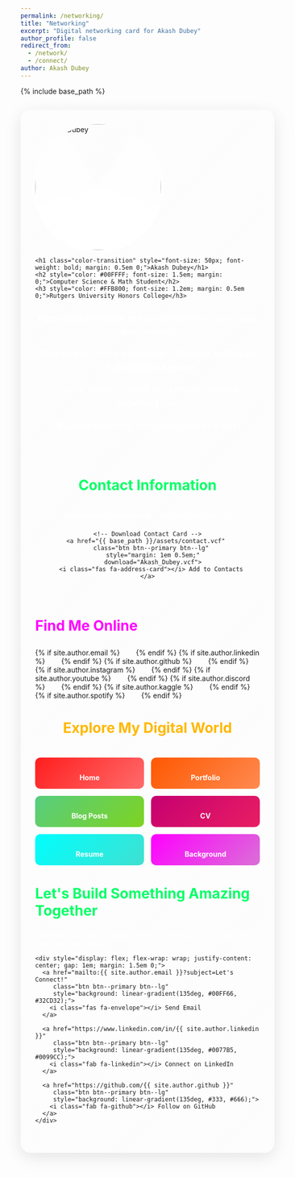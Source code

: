 ```yaml
---
permalink: /networking/
title: "Networking"
excerpt: "Digital networking card for Akash Dubey"
author_profile: false
redirect_from: 
  - /network/
  - /connect/
author: Akash Dubey
---
```


{% include base_path %}

<!-- Use the same styling as the home page -->
<style>
  @keyframes color-change {
    0% { color: #FF1E1E; }
    20% { color: #FFB800; }
    40% { color: #00FF66; }
    60% { color: #00FFFF; }
    80% { color: #FF00FF; }
    100% { color: #FF1E1E; }
  }

  .color-transition {
    animation: color-change 8s infinite;
    text-shadow: 0 0 10px rgba(255,255,255,0.3);
  }

  @keyframes rainbow-button {
    0% { background: linear-gradient(45deg, #FF1E1E, #FFB800); }
    25% { background: linear-gradient(45deg, #FFB800, #00FF66); }
    50% { background: linear-gradient(45deg, #00FF66, #00FFFF); }
    75% { background: linear-gradient(45deg, #00FFFF, #FF00FF); }
    100% { background: linear-gradient(45deg, #FF00FF, #FF1E1E); }
  }

  .btn--primary {
    animation: rainbow-button 8s infinite;
    transition: transform 0.3s ease;
    background-image: linear-gradient(45deg, #FF1E1E, #FFB800) !important;
    background-size: 200% 200% !important;
    color: white !important;
    border: none !important;
  }
  
  .rotating-light-border {
    position: relative;
    display: inline-block;
    border-radius: 50%;
    width: 250px;
    height: 250px;
    z-index: -1;
  }

  .rotating-light-border img {
    border-radius: 50%;
    width: 100%;
    height: 100%;
  }

  .rotating-light-border::before {
    content: '';
    position: absolute;
    top: -5px;
    left: -5px;
    width: 260px;
    height: 260px;
    border-radius: 50%;
    background: conic-gradient(
      from 0deg,
      rgba(255, 255, 255, 0.1),
      white,
      rgba(255, 255, 255, 0.1)
    );
    animation: rotate-light 20s ease-in infinite;
    z-index: -1;
  }

  @keyframes rotate-light {
    0% {
      transform: rotate(0deg);
    }
    100% {
      transform: rotate(360deg);
    }
  }

  /* Social icons animation */
  .fa-fw, .fab, .fas {
    transition: all 0.3s ease;
    font-size: 2em;
    margin: 0.5em;
  }

  .fa-fw:hover, .fab:hover, .fas:hover {
    transform: scale(1.2);
    color: #00FFFF;
    text-shadow: 0 0 10px rgba(0,255,255,0.5);
  }

  /* Add smooth transitions to all elements */
  * {
    transition: all 0.3s ease;
  }

  /* Remove underlines from all links */
  a {
    text-decoration: none !important;
  }

  a:hover {
    text-decoration: none !important;
  }

  .networking-card {
    background: linear-gradient(135deg, rgba(255,255,255,0.1), rgba(255,255,255,0.05));
    backdrop-filter: blur(10px);
    border-radius: 20px;
    padding: 2em;
    margin: 2em auto;
    max-width: 800px;
    box-shadow: 0 8px 32px rgba(0,0,0,0.1);
    border: 1px solid rgba(255,255,255,0.2);
  }

  .personal-statement {
    font-size: 1.2em;
    line-height: 1.6;
    text-align: center;
    margin: 1.5em 0;
    color: #fff;
    text-shadow: 0 0 5px rgba(255,255,255,0.3);
  }

  .contact-info {
    background: rgba(255,255,255,0.1);
    border-radius: 15px;
    padding: 1.5em;
    margin: 2em 0;
    text-align: center;
  }

  .site-navigation {
    display: grid;
    grid-template-columns: repeat(auto-fit, minmax(200px, 1fr));
    gap: 1em;
    margin: 2em 0;
  }

  .nav-button {
    padding: 1em;
    text-align: center;
    border-radius: 10px;
    transition: all 0.3s ease;
    text-decoration: none;
    color: white;
    font-weight: bold;
  }

  .nav-button:hover {
    transform: translateY(-5px);
    box-shadow: 0 10px 20px rgba(0,0,0,0.2);
  }

  @media (max-width: 768px) {
    .rotating-light-border {
      width: 200px;
      height: 200px;
    }
    
    .rotating-light-border::before {
      width: 210px;
      height: 210px;
    }
    
    .fa-fw, .fab, .fas {
      font-size: 1.5em;
      margin: 0.3em;
    }
    
    .site-navigation {
      grid-template-columns: 1fr;
    }
  }
</style>

<!-- Digital Business Card -->
<div class="networking-card">
  <!-- Profile Section -->
  <div class="text-center mb-4">
    <div class="rotating-light-border">
      <img src="{{ base_path }}/images/face.jpg" alt="Akash Dubey">
    </div>
    
    <h1 class="color-transition" style="font-size: 50px; font-weight: bold; margin: 0.5em 0;">Akash Dubey</h1>
    <h2 style="color: #00FFFF; font-size: 1.5em; margin: 0;">Computer Science & Math Student</h2>
    <h3 style="color: #FFB800; font-size: 1.2em; margin: 0.5em 0;">Rutgers University Honors College</h3>
  </div>

  <!-- Personal Statement -->
  <div class="personal-statement">
    <p><strong>Passionate innovator</strong> at the intersection of technology and creativity</p>
    <p><strong>10+ years</strong> of coding experience • <strong>Robotics enthusiast</strong> • <strong>Data science explorer</strong></p>
    <p>Soccer player • Cricket fan • Always learning something new</p>
    <p><em>"Building the future, one line of code at a time"</em></p>
  </div>

  <!-- Contact Information -->
  <div class="contact-info">
    <h2 style="color: #00FF66; margin-bottom: 1em; font-size: 2em;">Contact Information</h2>
    <div style="display: flex; flex-wrap: wrap; justify-content: center; align-items: center;">
      <span style="margin: 0.5em; color: #fff;">akash.dubey@rutgers.edu</span>
      <span style="margin: 0.5em; color: #fff;">Berkeley Heights, NJ</span>
    </div>
    
    <!-- Download Contact Card -->
    <a href="{{ base_path }}/assets/contact.vcf" 
       class="btn btn--primary btn--lg" 
       style="margin: 1em 0.5em;"
       download="Akash_Dubey.vcf">
      <i class="fas fa-address-card"></i> Add to Contacts
    </a>
  </div>

  <!-- Social Media Links -->
  <div class="text-center" style="margin: 2em 0;">
    <h2 style="color: #FF00FF; margin-bottom: 1em; font-size: 2em;">Find Me Online</h2>
    <div class="row" style="justify-content: center;">
      {% if site.author.email %}
        <a href="mailto:{{ site.author.email }}" title="Email"><i class="fas fa-fw fa-envelope" aria-hidden="true"></i></a>
      {% endif %}
      {% if site.author.linkedin %}
        <a href="https://www.linkedin.com/in/{{ site.author.linkedin }}" title="LinkedIn"><i class="fab fa-fw fa-linkedin" aria-hidden="true"></i></a>
      {% endif %}
      {% if site.author.github %}
        <a href="https://github.com/{{ site.author.github }}" title="GitHub"><i class="fab fa-fw fa-github" aria-hidden="true"></i></a>
      {% endif %}
      {% if site.author.instagram %}
        <a href="https://instagram.com/{{ site.author.instagram }}" title="Instagram"><i class="fab fa-fw fa-instagram" aria-hidden="true"></i></a>
      {% endif %}
      {% if site.author.youtube %}
        <a href="{{ site.author.youtube }}" title="YouTube"><i class="fab fa-fw fa-youtube" aria-hidden="true"></i></a>
      {% endif %}
      {% if site.author.discord %}
        <a href="https://discord.com/users/{{ site.author.discord }}" title="Discord"><i class="fab fa-fw fa-discord" aria-hidden="true"></i></a>
      {% endif %}
      {% if site.author.kaggle %}
        <a href="https://kaggle.com/{{ site.author.kaggle }}" title="Kaggle"><i class="fab fa-fw fa-kaggle" aria-hidden="true"></i></a>
      {% endif %}
      {% if site.author.spotify %}
        <a href="{{ site.author.spotify }}" title="Spotify"><i class="fab fa-fw fa-spotify" aria-hidden="true"></i></a>
      {% endif %}
    </div>
  </div>

  <!-- Site Navigation -->
  <div style="margin: 2em 0;">
    <h2 style="color: #FFB800; text-align: center; margin-bottom: 1.5em; font-size: 2em;">Explore My Digital World</h2>
    <div class="site-navigation">
      <a href="{{ base_path }}/" class="nav-button" style="background: linear-gradient(135deg, #FF1E1E, #FF6B6B); text-decoration: none;">
        <i class="fas fa-home"></i><br>Home
      </a>
      <a href="{{ base_path }}/portfolio/" class="nav-button" style="background: linear-gradient(135deg, #FE5801, #FF8A50); text-decoration: none;">
        <i class="fas fa-briefcase"></i><br>Portfolio
      </a>
      <a href="{{ base_path }}/year-archive/" class="nav-button" style="background: linear-gradient(135deg, #57CD80, #7ED321); text-decoration: none;">
        <i class="fas fa-blog"></i><br>Blog Posts
      </a>
      <a href="{{ base_path }}/cv/" class="nav-button" style="background: linear-gradient(135deg, #C50070, #E91E63); text-decoration: none;">
        <i class="fas fa-user-graduate"></i><br>CV
      </a>
      <a href="{{ base_path }}/files/resume.pdf" class="nav-button" style="background: linear-gradient(135deg, #00FFFF, #40E0D0); text-decoration: none;">
        <i class="fas fa-file-pdf"></i><br>Resume
      </a>
      <a href="{{ base_path }}/background/" class="nav-button" style="background: linear-gradient(135deg, #FF00FF, #DA70D6); text-decoration: none;">
        <i class="fas fa-info-circle"></i><br>Background
      </a>
    </div>
  </div>

  <!-- Call to Action -->
  <div class="text-center" style="margin: 2em 0;">
    <h2 style="color: #00FF66; font-size: 2em;">Let's Build Something Amazing Together</h2>
    <p style="color: #fff; margin: 1em 0;">Whether it's a coding project, robotics challenge, or just a chat about tech and sports!</p>
    
    <div style="display: flex; flex-wrap: wrap; justify-content: center; gap: 1em; margin: 1.5em 0;">
      <a href="mailto:{{ site.author.email }}?subject=Let's Connect!" 
         class="btn btn--primary btn--lg" 
         style="background: linear-gradient(135deg, #00FF66, #32CD32);">
        <i class="fas fa-envelope"></i> Send Email
      </a>
      
      <a href="https://www.linkedin.com/in/{{ site.author.linkedin }}" 
         class="btn btn--primary btn--lg" 
         style="background: linear-gradient(135deg, #0077B5, #0099CC);">
        <i class="fab fa-linkedin"></i> Connect on LinkedIn
      </a>
      
      <a href="https://github.com/{{ site.author.github }}" 
         class="btn btn--primary btn--lg" 
         style="background: linear-gradient(135deg, #333, #666);">
        <i class="fab fa-github"></i> Follow on GitHub
      </a>
    </div>
  </div>

</div>
